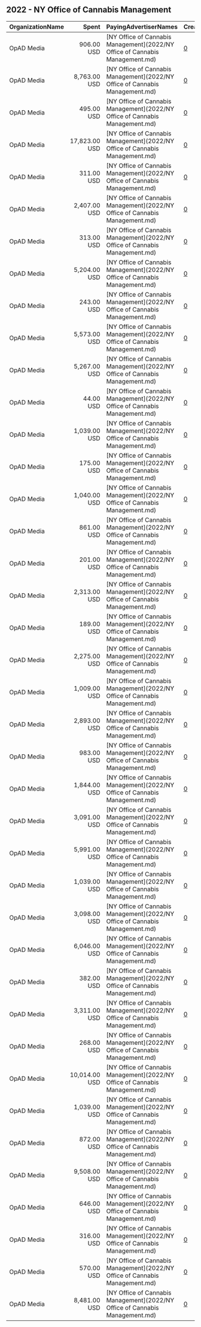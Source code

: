 ## 2022 - NY Office of Cannabis Management 
|OrganizationName|Spent|PayingAdvertiserNames|CreativeUrls|Impressions|Genders|AgeBrackets|CountryCodes|BillingAddresses|CandidateBallotInformation|
|:---|---:|:---|:---|---:|:---|:---|:---|:---|:---|
|OpAD Media|906.00 USD|[NY Office of Cannabis Management](2022/NY Office of Cannabis Management.md)|[0](https://www.snap.com/political-ads/asset/f1a8d3bcc487cf776bea76d750ff16008c25aaca734438ce071c23508eb07dc1?mediaType=mp4)|337,755||21+|united states|"275 Madison Avenue, Suite 2200,New York ,10016,US"||
|OpAD Media|8,763.00 USD|[NY Office of Cannabis Management](2022/NY Office of Cannabis Management.md)|[0](https://www.snap.com/political-ads/asset/0c5e7a790130ae0fb8cb5974e7ac9b71ebf08db084a839927993e826184fefb2?mediaType=mp4)|382,981||21+|united states|"275 Madison Avenue, Suite 2200,New York ,10016,US"||
|OpAD Media|495.00 USD|[NY Office of Cannabis Management](2022/NY Office of Cannabis Management.md)|[0](https://www.snap.com/political-ads/asset/7c8366d88d8411f756852cc1d99c7e02bccb7de7039a35bd9c74d12ee61b0517?mediaType=mp4)|182,841||21+|united states|"275 Madison Avenue, Suite 2200,New York ,10016,US"||
|OpAD Media|17,823.00 USD|[NY Office of Cannabis Management](2022/NY Office of Cannabis Management.md)|[0](https://www.snap.com/political-ads/asset/4314e7422128ffa5fa65cc61092064257a789827053ef57899abab6494472725?mediaType=mp4)|1,108,462||21+|united states|"275 Madison Avenue, Suite 2200,New York ,10016,US"||
|OpAD Media|311.00 USD|[NY Office of Cannabis Management](2022/NY Office of Cannabis Management.md)|[0](https://www.snap.com/political-ads/asset/4f0e6f864b3c10889834fb498cd1c88f2db8351dfc913b9530d688b20de62d62?mediaType=jpg)|9,668||21+|united states|"275 Madison Avenue, Suite 2200,New York ,10016,US"||
|OpAD Media|2,407.00 USD|[NY Office of Cannabis Management](2022/NY Office of Cannabis Management.md)|[0](https://www.snap.com/political-ads/asset/734879bb667bd61cf4e09046ee3283c397d0d85feed8d5f637e118cc5f860a32?mediaType=mp4)|195,792||21+|united states|"275 Madison Avenue, Suite 2200,New York ,10016,US"||
|OpAD Media|313.00 USD|[NY Office of Cannabis Management](2022/NY Office of Cannabis Management.md)|[0](https://www.snap.com/political-ads/asset/7c58cec9e5c6cb29f7f2bbef3629ef690ef29342b87fc8d71e527b9e5e797356?mediaType=mp4)|13,557||21+|united states|"275 Madison Avenue, Suite 2200,New York ,10016,US"||
|OpAD Media|5,204.00 USD|[NY Office of Cannabis Management](2022/NY Office of Cannabis Management.md)|[0](https://www.snap.com/political-ads/asset/6ccf5c8b005871b7a25597aac81acb1e53c0d49fa2d1491d216ef32203a3f469?mediaType=mp4)|369,431||21+|united states|"275 Madison Avenue, Suite 2200,New York ,10016,US"||
|OpAD Media|243.00 USD|[NY Office of Cannabis Management](2022/NY Office of Cannabis Management.md)|[0](https://www.snap.com/political-ads/asset/b86887fd84e70fd15aafa0298b8b97080b7397ca60eedda8c1d9d718ea837f89?mediaType=jpg)|8,049||21+|united states|"275 Madison Avenue, Suite 2200,New York ,10016,US"||
|OpAD Media|5,573.00 USD|[NY Office of Cannabis Management](2022/NY Office of Cannabis Management.md)|[0](https://www.snap.com/political-ads/asset/6de2735b1be84b22ffdb9c5ad06c0f566ebda4bc881fa441415d661d64e888be?mediaType=mp4)|203,148||21+|united states|"275 Madison Avenue, Suite 2200,New York ,10016,US"||
|OpAD Media|5,267.00 USD|[NY Office of Cannabis Management](2022/NY Office of Cannabis Management.md)|[0](https://www.snap.com/political-ads/asset/319ac1d3e660a950aa4228b52448004ca04e89bf3d83796811813a23663edec7?mediaType=mp4)|253,386||21+|united states|"275 Madison Avenue, Suite 2200,New York ,10016,US"||
|OpAD Media|44.00 USD|[NY Office of Cannabis Management](2022/NY Office of Cannabis Management.md)|[0](https://www.snap.com/political-ads/asset/1f723e02888c1f38064b5891d124a02db49dc014763629bb7e4700e82796d364?mediaType=mp4)|2,841||21+|united states|"275 Madison Avenue, Suite 2200,New York ,10016,US"||
|OpAD Media|1,039.00 USD|[NY Office of Cannabis Management](2022/NY Office of Cannabis Management.md)|[0](https://www.snap.com/political-ads/asset/c28d4abcd1882abc58bbdbd77c62f9a027829ad237d79c212e1354d320fd5357?mediaType=jpg)|281,822||21+|united states|"275 Madison Avenue, Suite 2200,New York ,10016,US"||
|OpAD Media|175.00 USD|[NY Office of Cannabis Management](2022/NY Office of Cannabis Management.md)|[0](https://www.snap.com/political-ads/asset/4b2aec174ebd5c8d0348b71c0d7063085fcdec3e6601368acaeb1747b18947cd?mediaType=mp4)|11,165||21+|united states|"275 Madison Avenue, Suite 2200,New York ,10016,US"||
|OpAD Media|1,040.00 USD|[NY Office of Cannabis Management](2022/NY Office of Cannabis Management.md)|[0](https://www.snap.com/political-ads/asset/c0addbf96151b0f1255152f69d5e2afafc382e0f40af72820bd97ac511da10b3?mediaType=jpg)|392,521||21+|united states|"275 Madison Avenue, Suite 2200,New York ,10016,US"||
|OpAD Media|861.00 USD|[NY Office of Cannabis Management](2022/NY Office of Cannabis Management.md)|[0](https://www.snap.com/political-ads/asset/28d8d7f630a3127df223ad37701fad24f591a436c126745dedb0825f3cc6396b?mediaType=mp4)|226,303||21+|united states|"275 Madison Avenue, Suite 2200,New York ,10016,US"||
|OpAD Media|201.00 USD|[NY Office of Cannabis Management](2022/NY Office of Cannabis Management.md)|[0](https://www.snap.com/political-ads/asset/8b9f63be0b325ccbbcd84fdabd5cc23cb289fa7aafb917773f2798cdbec0f4ab?mediaType=mp4)|9,700||21+|united states|"275 Madison Avenue, Suite 2200,New York ,10016,US"||
|OpAD Media|2,313.00 USD|[NY Office of Cannabis Management](2022/NY Office of Cannabis Management.md)|[0](https://www.snap.com/political-ads/asset/1c590f3de9a5e2f39d0093b9578e1dfc8fd6c53c6e44996c4cda6508fbc779c6?mediaType=mp4)|76,505||21+|united states|"275 Madison Avenue, Suite 2200,New York ,10016,US"||
|OpAD Media|189.00 USD|[NY Office of Cannabis Management](2022/NY Office of Cannabis Management.md)|[0](https://www.snap.com/political-ads/asset/282083a43c01f9a43c7929557d0cd49945b876e528c23de109d62ede2f35b6d4?mediaType=mp4)|10,676||21+|united states|"275 Madison Avenue, Suite 2200,New York ,10016,US"||
|OpAD Media|2,275.00 USD|[NY Office of Cannabis Management](2022/NY Office of Cannabis Management.md)|[0](https://www.snap.com/political-ads/asset/0ec08b5e1d3e2407e220ffd971415b9c5425941805f2233ef8bc87c6b00e742c?mediaType=mp4)|80,576||21+|united states|"275 Madison Avenue, Suite 2200,New York ,10016,US"||
|OpAD Media|1,009.00 USD|[NY Office of Cannabis Management](2022/NY Office of Cannabis Management.md)|[0](https://www.snap.com/political-ads/asset/2d294df0de20ed364d6fc1ec4ecdc0b898b3bc750ec7eb24e21afe3f1e80126f?mediaType=mp4)|374,014||21+|united states|"275 Madison Avenue, Suite 2200,New York ,10016,US"||
|OpAD Media|2,893.00 USD|[NY Office of Cannabis Management](2022/NY Office of Cannabis Management.md)|[0](https://www.snap.com/political-ads/asset/319ac1d3e660a950aa4228b52448004ca04e89bf3d83796811813a23663edec7?mediaType=mp4)|144,727||21+|united states|"275 Madison Avenue, Suite 2200,New York ,10016,US"||
|OpAD Media|983.00 USD|[NY Office of Cannabis Management](2022/NY Office of Cannabis Management.md)|[0](https://www.snap.com/political-ads/asset/e629540d424496ac1b504cbdc1d9ecefc3dae491ce1ce22feeb1a2b490a739b7?mediaType=mp4)|257,929||21+|united states|"275 Madison Avenue, Suite 2200,New York ,10016,US"||
|OpAD Media|1,844.00 USD|[NY Office of Cannabis Management](2022/NY Office of Cannabis Management.md)|[0](https://www.snap.com/political-ads/asset/7e793487f5b2cb1ab22e4d59e1a9cdd648dc75a202c353a1f8ddc8a8bb300a3f?mediaType=mp4)|482,603||21+|united states|"275 Madison Avenue, Suite 2200,New York ,10016,US"||
|OpAD Media|3,091.00 USD|[NY Office of Cannabis Management](2022/NY Office of Cannabis Management.md)|[0](https://www.snap.com/political-ads/asset/043ee33a22c9e2c3bd36bf66f88d27f9e7dccfa2084a5163b2f13aa7e18bfd55?mediaType=mp4)|134,965||21+|united states|"275 Madison Avenue, Suite 2200,New York ,10016,US"||
|OpAD Media|5,991.00 USD|[NY Office of Cannabis Management](2022/NY Office of Cannabis Management.md)|[0](https://www.snap.com/political-ads/asset/7c84a2b9974170634951806bfd63777c1236dfc99a4a8e7f65d503c6f6fd6b9a?mediaType=jpg)|1,302,195||21+|united states|"275 Madison Avenue, Suite 2200,New York ,10016,US"||
|OpAD Media|1,039.00 USD|[NY Office of Cannabis Management](2022/NY Office of Cannabis Management.md)|[0](https://www.snap.com/political-ads/asset/8684d095ce7505e6dd96679d087601b1077b566f68f448274bfbdd7d90a9a459?mediaType=jpg)|281,611||21+|united states|"275 Madison Avenue, Suite 2200,New York ,10016,US"||
|OpAD Media|3,098.00 USD|[NY Office of Cannabis Management](2022/NY Office of Cannabis Management.md)|[0](https://www.snap.com/political-ads/asset/abc82432d515e58c6e1b9be4542e33acd66317e8c9fc7fad3e30c548e8e68470?mediaType=mp4)|119,051||21+|united states|"275 Madison Avenue, Suite 2200,New York ,10016,US"||
|OpAD Media|6,046.00 USD|[NY Office of Cannabis Management](2022/NY Office of Cannabis Management.md)|[0](https://www.snap.com/political-ads/asset/68e4bcd962d14ac0c072d8dc10c99911e93c551417c5923b45c0dfd6795b66bb?mediaType=jpg)|2,280,102||21+|united states|"275 Madison Avenue, Suite 2200,New York ,10016,US"||
|OpAD Media|382.00 USD|[NY Office of Cannabis Management](2022/NY Office of Cannabis Management.md)|[0](https://www.snap.com/political-ads/asset/3777c97665856142c841ad21d7860003e99705d4b5d9fa037215835378909139?mediaType=jpg)|3,971||21+|united states|"275 Madison Avenue, Suite 2200,New York ,10016,US"||
|OpAD Media|3,311.00 USD|[NY Office of Cannabis Management](2022/NY Office of Cannabis Management.md)|[0](https://www.snap.com/political-ads/asset/92b42490d7f8455d1a85c5c04de08726cc1c69b818d99a218a65936adf723f06?mediaType=mp4)|121,288||21+|united states|"275 Madison Avenue, Suite 2200,New York ,10016,US"||
|OpAD Media|268.00 USD|[NY Office of Cannabis Management](2022/NY Office of Cannabis Management.md)|[0](https://www.snap.com/political-ads/asset/275bfc6ede238a7ed74f0d4b70e5b89ba521468efd696327a933e65e70fa44ec?mediaType=jpg)|8,404||21+|united states|"275 Madison Avenue, Suite 2200,New York ,10016,US"||
|OpAD Media|10,014.00 USD|[NY Office of Cannabis Management](2022/NY Office of Cannabis Management.md)|[0](https://www.snap.com/political-ads/asset/b68c549b6b2a3b23ca864ec5b66442cfffb784f7efd15faa4b77693b8f6a0ac7?mediaType=mp4)|436,423||21+|united states|"275 Madison Avenue, Suite 2200,New York ,10016,US"||
|OpAD Media|1,039.00 USD|[NY Office of Cannabis Management](2022/NY Office of Cannabis Management.md)|[0](https://www.snap.com/political-ads/asset/635d8eebed2b359e774e7e72f7d2368b4b73084b561409ebbc8d2a9f0a2096a7?mediaType=jpg)|392,934||21+|united states|"275 Madison Avenue, Suite 2200,New York ,10016,US"||
|OpAD Media|872.00 USD|[NY Office of Cannabis Management](2022/NY Office of Cannabis Management.md)|[0](https://www.snap.com/political-ads/asset/f4658b8ee8afd41452f4f0d8cd63b721439d4024dd24773ca4b4e9fec7b1890d?mediaType=mp4)|327,334||21+|united states|"275 Madison Avenue, Suite 2200,New York ,10016,US"||
|OpAD Media|9,508.00 USD|[NY Office of Cannabis Management](2022/NY Office of Cannabis Management.md)|[0](https://www.snap.com/political-ads/asset/84ecadfea5f51d74066ac85ccb62a9a521dce7497b579adfecd4cdfe816cebfd?mediaType=mp4)|336,883||21+|united states|"275 Madison Avenue, Suite 2200,New York ,10016,US"||
|OpAD Media|646.00 USD|[NY Office of Cannabis Management](2022/NY Office of Cannabis Management.md)|[0](https://www.snap.com/political-ads/asset/95383e7a041f19e33b11fb08668350413cdbfb37353a2d793539c460f2178e71?mediaType=mp4)|27,377||21+|united states|"275 Madison Avenue, Suite 2200,New York ,10016,US"||
|OpAD Media|316.00 USD|[NY Office of Cannabis Management](2022/NY Office of Cannabis Management.md)|[0](https://www.snap.com/political-ads/asset/7880b240e5c6b4e3d83c088353cc23ba7038b4a71abf3131d5ac1411010ee0f2?mediaType=jpg)|3,487||21+|united states|"275 Madison Avenue, Suite 2200,New York ,10016,US"||
|OpAD Media|570.00 USD|[NY Office of Cannabis Management](2022/NY Office of Cannabis Management.md)|[0](https://www.snap.com/political-ads/asset/2f436ba4a8237f35de02137f54f23c6b6b5a2f239b41480b9746d73281194518?mediaType=mp4)|28,506||21+|united states|"275 Madison Avenue, Suite 2200,New York ,10016,US"||
|OpAD Media|8,481.00 USD|[NY Office of Cannabis Management](2022/NY Office of Cannabis Management.md)|[0](https://www.snap.com/political-ads/asset/b68c549b6b2a3b23ca864ec5b66442cfffb784f7efd15faa4b77693b8f6a0ac7?mediaType=mp4)|332,859||21+|united states|"275 Madison Avenue, Suite 2200,New York ,10016,US"||
